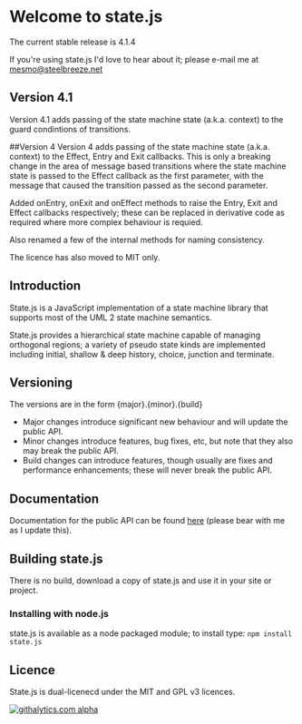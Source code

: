 # Welcome to state.js

The current stable release is 4.1.4

If you're using state.js I'd love to hear about it; please e-mail me at mesmo@steelbreeze.net 

## Version 4.1
Version 4.1 adds passing of the state machine state (a.k.a. context) to the guard condintions of transitions.

##Version 4
Version 4 adds passing of the state machine state (a.k.a. context) to the Effect, Entry and Exit callbacks. This is only a breaking change in the area of message 
based transitions where the state machine state is passed to the Effect callback as the first parameter, with the message that caused the transition passed as the second parameter.

Added onEntry, onExit and onEffect methods to raise the Entry, Exit and Effect callbacks respectively; these can be replaced in derivative code as required where more complex behaviour is requied.

Also renamed a few of the internal methods for naming consistency.

The licence has also moved to MIT only.

## Introduction
State.js is a JavaScript implementation of a state machine library that supports most of the UML 2 state machine semantics.

State.js provides a hierarchical state machine capable of managing orthogonal regions; a variety of pseudo state kinds are implemented including initial, shallow & deep history, choice, junction and terminate. 

## Versioning
The versions are in the form {major}.{minor}.{build}
* Major changes introduce significant new behaviour and will update the public API.
* Minor changes introduce features, bug fixes, etc, but note that they also may break the public API.
* Build changes can introduce features, though usually are fixes and performance enhancements; these will never break the public API.

## Documentation
Documentation for the public API can be found [here](http://www.steelbreeze.net/state.js/JavaScript_API.pdf) (please bear with me as I update this).

## Building state.js
There is no build, download a copy of state.js and use it in your site or project.
### Installing with node.js
state.js is available as a node packaged module; to install type:
`npm install state.js`

## Licence
State.js is dual-licenecd under the MIT and GPL v3 licences.

[![githalytics.com alpha](https://cruel-carlota.pagodabox.com/1481fb51f491522f451063ef0b9604c7 "githalytics.com")](http://githalytics.com/steelbreeze/state.js)
